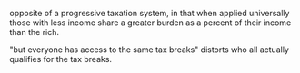 opposite of a progressive taxation system, in that when applied universally those with less income share a greater burden as a percent of their income than the rich.

"but everyone has access to the same tax breaks" distorts who all actually qualifies for the tax breaks.